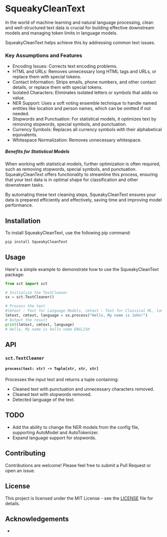 
# SqueakyCleanText

In the world of machine learning and natural language processing, clean and well-structured text data is crucial for building effective downstream models and managing token limits in language models. 

SqueakyCleanText helps achieve this by addressing common text issues.

### Key Assumptions and Features
- Encoding Issues: Corrects text encoding problems.
- HTML and URLs: Removes unnecessary long HTML tags and URLs, or replace them with special tokens.
- Contact Information: Strips emails, phone numbers, and other contact details, or replace them with special tokens.
- Isolated Characters: Eliminates isolated letters or symbols that adds no value.
- NER Support: Uses a soft voting ensemble technique to handle named entities like location and person names, which can be omitted if not needed.
- Stopwords and Punctuation: For statistical models, it optimizes text by removing stopwords, special symbols, and punctuation.
- Currency Symbols: Replaces all currency symbols with their alphabetical equivalents.
- Whitespace Normalization: Removes unnecessary whitespace.

##### Benefits for Statistical Models
When working with statistical models, further optimization is often required, such as removing stopwords, special symbols, and punctuation. 
SqueakyCleanText offers functionality to streamline this process, ensuring that your text data is in optimal shape for classification and other downstream tasks.

By automating these text cleaning steps, SqueakyCleanText ensures your data is prepared efficiently and effectively, saving time and improving model performance.

## Installation

To install SqueakyCleanText, use the following pip command:

```sh
pip install SqueakyCleanText
```

## Usage

Here's a simple example to demonstrate how to use the SqueakyCleanText package:

```python
from sct import sct

# Initialize the TextCleaner
sx = sct.TextCleaner()

# Process the text
#lmtext : Text for Language Models, cmtext : Text for Classical ML, language : Language provided
lmtext, cmtext, language = sx.process("Hello, My name is John!")
# Output the result
print(lmtext, cmtext, language)
# Hello, My name is hello name ENGLISH
```

## API

### `sct.TextCleaner`

#### `process(text: str) -> Tuple[str, str, str]`

Processes the input text and returns a tuple containing:
- Cleaned text with punctuation and unnecessary characters removed.
- Cleaned text with stopwords removed.
- Detected language of the text.

## TODO

- Add the ability to change the NER models from the config file, supporting AutoModel and AutoTokenizer.
- Expand language support for stopwords.

## Contributing

Contributions are welcome! Please feel free to submit a Pull Request or open an issue.

## License

This project is licensed under the MIT License - see the [LICENSE](LICENSE) file for details.

## Acknowledgements

- 
